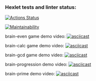 ### Hexlet tests and linter status:

[![Actions Status](https://github.com/albezver/qa-auto-engineer-javascript-project-44/actions/workflows/hexlet-check.yml/badge.svg)](https://github.com/albezver/qa-auto-engineer-javascript-project-44/actions)

[![Maintainability](https://api.codeclimate.com/v1/badges/9cbae219707e15726ad5/maintainability)](https://codeclimate.com/github/albezver/qa-auto-engineer-javascript-project-44/maintainability)

brain-even game demo video:
[![asciicast](https://asciinema.org/a/E9uBHKY9gcgvImq99DLlGRPcy.svg)](https://asciinema.org/a/E9uBHKY9gcgvImq99DLlGRPcy)

brain-calc game demo video:
[![asciicast](https://asciinema.org/a/ryQ7KpqWzr1zFgFR7qdOuSPgF.svg)](https://asciinema.org/a/ryQ7KpqWzr1zFgFR7qdOuSPgF)

brain-gcd game demo video:
[![asciicast](https://asciinema.org/a/fU4O6ncEFW9G54rsoXNFlabdB.svg)](https://asciinema.org/a/fU4O6ncEFW9G54rsoXNFlabdB)

brain-progression demo video:
[![asciicast](https://asciinema.org/a/RyTa82uJAAfnHbJpClZvnCO3n.svg)](https://asciinema.org/a/RyTa82uJAAfnHbJpClZvnCO3n)

brain-prime demo video:
[![asciicast](https://asciinema.org/a/Bn9clwVB7SkYDNVlqSR1j4WeP.svg)](https://asciinema.org/a/Bn9clwVB7SkYDNVlqSR1j4WeP)
